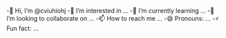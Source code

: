 -👋 Hi, I’m @cviuhiohj
-👀 I’m interested in ...
-🌱 I’m currently learning ...
-💞️ I’m looking to collaborate on ...
-📫 How to reach me ...
-😄 Pronouns: ...
-⚡ Fun fact: ...

<!---
cviuhiohj/cviuhiohj is a ✨ special ✨ repository because its `README.md` (this file) appears on your GitHub profile.
You can click the Preview link to take a look at your changes.
--->
